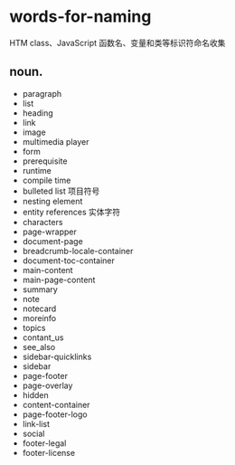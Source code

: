 # words-for-naming
HTM class、JavaScript 函数名、变量和类等标识符命名收集

## noun.
- paragraph
- list
- heading
- link
- image
- multimedia player
- form
- prerequisite
- runtime
- compile time
- bulleted list 项目符号
- nesting element
- entity references 实体字符
- characters
- page-wrapper
- document-page
- breadcrumb-locale-container
- document-toc-container
- main-content
- main-page-content
- summary
- note
- notecard
- moreinfo
- topics
- contant_us
- see_also
- sidebar-quicklinks
- sidebar
- page-footer
- page-overlay
- hidden
- content-container
- page-footer-logo
- link-list
- social
- footer-legal
- footer-license
